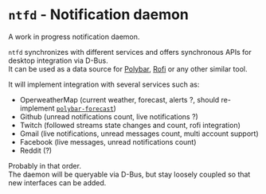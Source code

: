 # `ntfd` - Notification daemon
A work in progress notification daemon.

`ntfd` synchronizes with different services and offers synchronous APIs for desktop integration via D-Bus. \
It can be used as a data source for [Polybar](https://github.com/polybar/polybar), [Rofi](https://github.com/davatorium/rofi) or any other similar tool.

It will implement integration with several services such as:
- OperweatherMap (current weather, forecast, alerts ?, should re-implement [`polybar-forecast`](https://github.com/kamek-pf/polybar-forecast))
- Github (unread notifications count, live notifications ?)
- Twitch (followed streams state changes and count, rofi integration)
- Gmail (live notifications, unread messages count, multi account support)
- Facebook (live messages, unread notifications count)
- Reddit (?)

Probably in that order. \
The daemon will be queryable via D-Bus, but stay loosely coupled so that new interfaces can be added.

